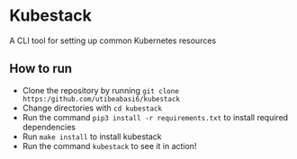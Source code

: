 # Kubestack

A CLI tool for setting up common Kubernetes resources

## How to run

- Clone the repository by running `git clone https:/github.com/utibeabasi6/kubestack`
- Change directories with `cd kubestack`
- Run the command `pip3 install -r requirements.txt` to install required dependencies
- Run `make install` to install kubestack
- Run the command `kubestack` to see it in action!
